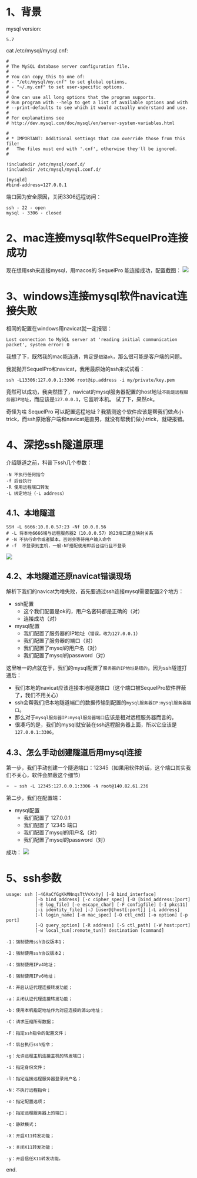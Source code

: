 # 1、背景
mysql version:
```
5.7
```
cat /etc/mysql/mysql.cnf:
```text
#
# The MySQL database server configuration file.
#
# You can copy this to one of:
# - "/etc/mysql/my.cnf" to set global options,
# - "~/.my.cnf" to set user-specific options.
#
# One can use all long options that the program supports.
# Run program with --help to get a list of available options and with
# --print-defaults to see which it would actually understand and use.
#
# For explanations see
# http://dev.mysql.com/doc/mysql/en/server-system-variables.html

#
# * IMPORTANT: Additional settings that can override those from this file!
#   The files must end with '.cnf', otherwise they'll be ignored.
#

!includedir /etc/mysql/conf.d/
!includedir /etc/mysql/mysql.conf.d/

[mysqld]
#bind-address=127.0.0.1
```

端口因为安全原因，关闭3306远程访问：
```
ssh - 22 - open
mysql - 3306 - closed
```

# 2、mac连接mysql软件SequelPro连接成功
现在想用ssh来连接mysql，用macos的 SequelPro 能连接成功，配置截图：
![](imgs/2021-08-31-1vztoE.png)


# 3、windows连接mysql软件navicat连接失败
相同的配置在windows用navicat就一定报错：
```
Lost connection to MySQL server at 'reading initial communication packet', system error: 0
```

我想了下，既然我的mac能连通，肯定是`链路ok`，那么很可能是客户端的问题。

我就抛开SequelPro和navicat，我用最原始的ssh来试试看：
```
ssh -L13306:127.0.0.1:3306 root@ip.address -i my/private/key.pem
```
竟然可以成功，我突然悟了，navicat的mysql服务器配置的host地址`不能是远程服务器IP地址`，而应该是`127.0.0.1`，它监听本机。
试了下，果然ok。

奇怪为啥 SequelPro 可以配置远程地址？我猜测这个软件应该是帮我们做点小trick，而ssh原始客户端和navicat是直男，就没有帮我们做小trick，就硬报错。

# 4、深挖ssh隧道原理

介绍隧道之前，科普下ssh几个参数：
```
-N 不执行任何指令
-f 后台执行
-R 使用远程端口转发
-L 绑定地址（-L address）
```


## 4.1、本地隧道

```
SSH -L 6666:10.0.0.57:23 -Nf 10.0.0.56
# -L 将本地6666端与远程服务器2（10.0.0.57）的23端口建立映射关系
# -N 不执行命令或者脚本，否则会等待用户输入命令
# -f  不登录到主机，一般-Nf搭配使用即后台运行且不登录
```

![](imgs/2021-08-31-UB1pR3.png)


## 4.2、本地隧道还原navicat错误现场

解析下我们的navicat为啥失败，首先要通过ssh连接mysql需要配置2个地方：
* ssh配置
    * 这个我们配置是ok的，用户名密码都是正确的（对）
    * 连接成功（对）
* mysql配置
    * 我们配置了服务器的IP地址（`错误，改为127.0.0.1`）
    * 我们配置了服务器的端口（对）
    * 我们配置了mysql的用户名（对）
    * 我们配置了mysql的password（对）

这里唯一的点就在于，我们的mysql配置了`服务器的IP地址是错的`，因为ssh隧道打通后：
* 我们本地的navicat应该连接本地隧道端口（这个端口被SequelPro软件屏蔽了，我们不用关心）
* ssh会帮我们把本地隧道端口的数据传输到配置的`mysql服务器IP:mysql服务器端口`。
* 那么对于`mysql服务器IP:mysql服务器端口`应该是相对远程服务器而言的。
* 很凑巧的是，我们的mysql就安装在ssh远程服务器上面，所以它应该是`127.0.0.1:3306`。

## 4.3、怎么手动创建隧道后用mysql连接

第一步，我们手动创建一个隧道端口：12345（如果用软件的话，这个端口其实我们不关心，软件会屏蔽这个细节）
```
➜  ~ ssh -L 12345:127.0.0.1:3306 -N root@140.82.61.236

```
第二步，我们在配置端：
* mysql配置
    * 我们配置了 127.0.0.1
    * 我们配置了 12345 端口
    * 我们配置了mysql的用户名（对）
    * 我们配置了mysql的password（对）

成功：
![](imgs/2021-08-31-0nQ6zF.png)


# 5、ssh参数
```
usage: ssh [-46AaCfGgKkMNnqsTtVvXxYy] [-B bind_interface]
           [-b bind_address] [-c cipher_spec] [-D [bind_address:]port]
           [-E log_file] [-e escape_char] [-F configfile] [-I pkcs11]
           [-i identity_file] [-J [user@]host[:port]] [-L address]
           [-l login_name] [-m mac_spec] [-O ctl_cmd] [-o option] [-p port]
           [-Q query_option] [-R address] [-S ctl_path] [-W host:port]
           [-w local_tun[:remote_tun]] destination [command]

-1：强制使用ssh协议版本1；

-2：强制使用ssh协议版本2；

-4：强制使用IPv4地址；

-6：强制使用IPv6地址；

-A：开启认证代理连接转发功能；

-a：关闭认证代理连接转发功能；

-b：使用本机指定地址作为对应连接的源ip地址；

-C：请求压缩所有数据；

-F：指定ssh指令的配置文件；

-f：后台执行ssh指令；

-g：允许远程主机连接主机的转发端口；

-i：指定身份文件；

-l：指定连接远程服务器登录用户名；

-N：不执行远程指令；

-o：指定配置选项；

-p：指定远程服务器上的端口；

-q：静默模式；

-X：开启X11转发功能；

-x：关闭X11转发功能；

-y：开启信任X11转发功能。
```

end.